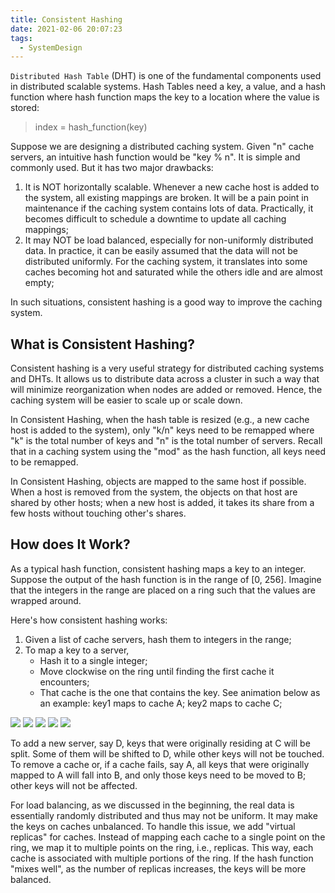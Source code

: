```yaml
---
title: Consistent Hashing
date: 2021-02-06 20:07:23
tags:
  - SystemDesign
---
```

`Distributed Hash Table` (DHT) is one of the fundamental components used in distributed scalable systems. Hash Tables need a key, a value, and a hash function where hash function maps the key to a location where the value is stored:
> index = hash_function(key)

Suppose we are designing a distributed caching system. Given "n" cache servers, an intuitive hash function would be "key % n". It is simple and commonly used. But it has two major drawbacks:
1. It is NOT horizontally scalable. Whenever a new cache host is added to the system, all existing mappings are broken. It will be a pain point in maintenance if the caching system contains lots of data. Practically, it becomes difficult to schedule a downtime to update all caching mappings;
2. It may NOT be load balanced, especially for non-uniformly distributed data. In practice, it can be easily assumed that the data will not be distributed uniformly. For the caching system, it translates into some caches becoming hot and saturated while the others idle and are almost empty;

In such situations, consistent hashing is a good way to improve the caching system.

## What is Consistent Hashing?
Consistent hashing is a very useful strategy for distributed caching systems and DHTs. It allows us to distribute data across a cluster in such a way that will minimize reorganization when nodes are added or removed. Hence, the caching system will be easier to scale up or scale down.

In Consistent Hashing, when the hash table is resized (e.g., a new cache host is added to the system), only "k/n" keys need to be remapped where "k" is the total number of keys and "n" is the total number of servers. Recall that in a caching system using the "mod" as the hash function, all keys need to be remapped.

In Consistent Hashing, objects are mapped to the same host if possible. When a host is removed from the system, the objects on that host are shared by other hosts; when a new host is added, it takes its share from a few hosts without touching other's shares.
<!--more-->

## How does It Work?
As a typical hash function, consistent hashing maps a key to an integer. Suppose the output of the hash function is in the range of [0, 256]. Imagine that the integers in the range are placed on a ring such that the values are wrapped around.

Here's how consistent hashing works:
1. Given a list of cache servers, hash them to integers in the range;
2. To map a key to a server,
    - Hash it to a single integer;
    - Move clockwise on the ring until finding the first cache it encounters;
    - That cache is the one that contains the key. See animation below as an example: key1 maps to cache A; key2 maps to cache C;

![](https://raw.githubusercontent.com/was48i/mPOST/master/SystemDesign/educative/08.png)
![](https://raw.githubusercontent.com/was48i/mPOST/master/SystemDesign/educative/09.png)
![](https://raw.githubusercontent.com/was48i/mPOST/master/SystemDesign/educative/10.png)
![](https://raw.githubusercontent.com/was48i/mPOST/master/SystemDesign/educative/11.png)
![](https://raw.githubusercontent.com/was48i/mPOST/master/SystemDesign/educative/12.png)

To add a new server, say D, keys that were originally residing at C will be split. Some of them will be shifted to D, while other keys will not be touched.
To remove a cache or, if a cache fails, say A, all keys that were originally mapped to A will fall into B, and only those keys need to be moved to B; other keys will not be affected.

For load balancing, as we discussed in the beginning, the real data is essentially randomly distributed and thus may not be uniform. It may make the keys on caches unbalanced.
To handle this issue, we add "virtual replicas" for caches. Instead of mapping each cache to a single point on the ring, we map it to multiple points on the ring, i.e., replicas. This way, each cache is associated with multiple portions of the ring.
If the hash function "mixes well", as the number of replicas increases, the keys will be more balanced.
